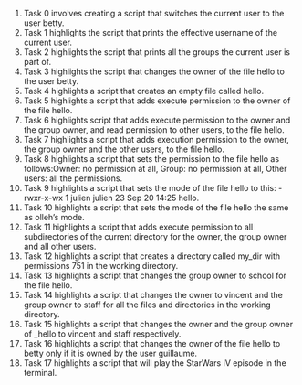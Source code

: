 1. Task 0 involves creating a script that switches the current user to the user betty.
2. Task 1 highlights the script that prints the effective username of the current user.
3. Task 2 highlights the script that prints all the groups the current user is part of.
4. Task 3 highlights the script that changes the owner of the file hello to the user betty.
5. Task 4 highlights  a script that creates an empty file called hello.
6. Task 5 highlights a script that adds execute permission to the owner of the file hello.
7. Task 6 highlights script that adds execute permission to the owner and the group owner, and read permission to other users, to the file hello.
8. Task 7 highlights a script that adds execution permission to the owner, the group owner and the other users, to the file hello.
9. Task 8 highlights a script that sets the permission to the file hello as follows:Owner: no permission at all, Group: no permission at all, Other users: all the permissions.
10. Task 9 highlights a script that sets the mode of the file hello to this: -rwxr-x-wx 1 julien julien 23 Sep 20 14:25 hello.
11. Task 10 highlights a script that sets the mode of the file hello the same as olleh’s mode.
12. Task 11 highlights  a script that adds execute permission to all subdirectories of the current directory for the owner, the group owner and all other users.
13. Task 12 highlights a script that creates a directory called my_dir with permissions 751 in the working directory.
14. Task 13 highlights a script that changes the group owner to school for the file hello.
15. Task 14 highlights a script that changes the owner to vincent and the group owner to staff for all the files and directories in the working directory.
16. Task 15 highlights a script that changes the owner and the group owner of _hello to vincent and staff respectively.
17. Task 16 highlights a script that changes the owner of the file hello to betty only if it is owned by the user guillaume.
18. Task 17 highlights a script that will play the StarWars IV episode in the terminal.  
